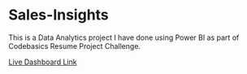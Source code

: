 # Sales-Insights

This is a Data Analytics project I have done using Power BI as part of Codebasics Resume Project Challenge.

[Live Dashboard Link](https://www.novypro.com/project/sales-insights-16)
